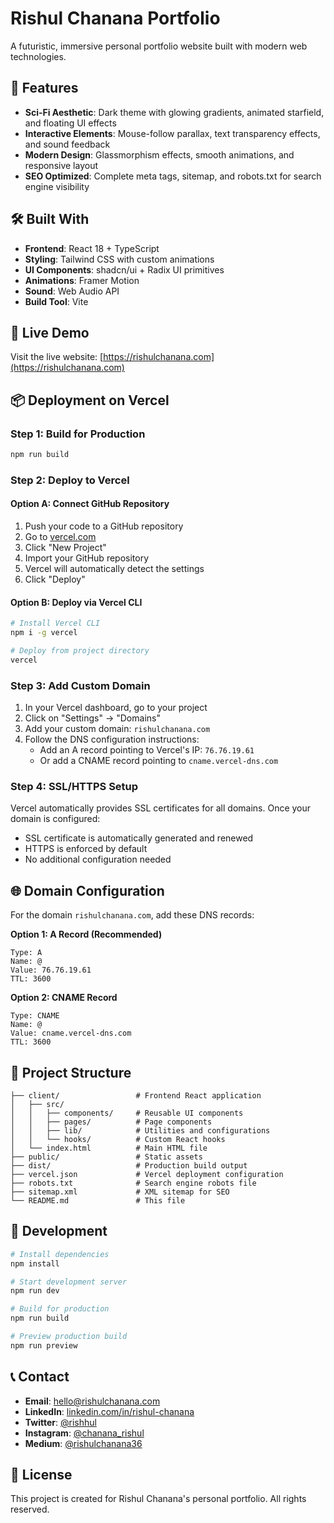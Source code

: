 # Rishul Chanana Portfolio

A futuristic, immersive personal portfolio website built with modern web technologies.

## 🌟 Features

- **Sci-Fi Aesthetic**: Dark theme with glowing gradients, animated starfield, and floating UI effects
- **Interactive Elements**: Mouse-follow parallax, text transparency effects, and sound feedback
- **Modern Design**: Glassmorphism effects, smooth animations, and responsive layout
- **SEO Optimized**: Complete meta tags, sitemap, and robots.txt for search engine visibility

## 🛠️ Built With

- **Frontend**: React 18 + TypeScript
- **Styling**: Tailwind CSS with custom animations
- **UI Components**: shadcn/ui + Radix UI primitives
- **Animations**: Framer Motion
- **Sound**: Web Audio API
- **Build Tool**: Vite

## 🚀 Live Demo

Visit the live website: [https://rishulchanana.com](https://rishulchanana.com)

## 📦 Deployment on Vercel

### Step 1: Build for Production
```bash
npm run build
```

### Step 2: Deploy to Vercel

#### Option A: Connect GitHub Repository
1. Push your code to a GitHub repository
2. Go to [vercel.com](https://vercel.com)
3. Click "New Project"
4. Import your GitHub repository
5. Vercel will automatically detect the settings
6. Click "Deploy"

#### Option B: Deploy via Vercel CLI
```bash
# Install Vercel CLI
npm i -g vercel

# Deploy from project directory
vercel
```

### Step 3: Add Custom Domain

1. In your Vercel dashboard, go to your project
2. Click on "Settings" → "Domains"
3. Add your custom domain: `rishulchanana.com`
4. Follow the DNS configuration instructions:
   - Add an A record pointing to Vercel's IP: `76.76.19.61`
   - Or add a CNAME record pointing to `cname.vercel-dns.com`

### Step 4: SSL/HTTPS Setup

Vercel automatically provides SSL certificates for all domains. Once your domain is configured:
- SSL certificate is automatically generated and renewed
- HTTPS is enforced by default
- No additional configuration needed

## 🌐 Domain Configuration

For the domain `rishulchanana.com`, add these DNS records:

**Option 1: A Record (Recommended)**
```
Type: A
Name: @
Value: 76.76.19.61
TTL: 3600
```

**Option 2: CNAME Record**
```
Type: CNAME
Name: @
Value: cname.vercel-dns.com
TTL: 3600
```

## 📁 Project Structure

```
├── client/                 # Frontend React application
│   ├── src/
│   │   ├── components/     # Reusable UI components
│   │   ├── pages/          # Page components
│   │   ├── lib/            # Utilities and configurations
│   │   └── hooks/          # Custom React hooks
│   └── index.html          # Main HTML file
├── public/                 # Static assets
├── dist/                   # Production build output
├── vercel.json             # Vercel deployment configuration
├── robots.txt              # Search engine robots file
├── sitemap.xml             # XML sitemap for SEO
└── README.md               # This file
```

## 🔧 Development

```bash
# Install dependencies
npm install

# Start development server
npm run dev

# Build for production
npm run build

# Preview production build
npm run preview
```

## 📞 Contact

- **Email**: [hello@rishulchanana.com](mailto:hello@rishulchanana.com)
- **LinkedIn**: [linkedin.com/in/rishul-chanana](https://linkedin.com/in/rishul-chanana)
- **Twitter**: [@rishhul](https://x.com/rishhul)
- **Instagram**: [@chanana_rishul](https://instagram.com/chanana_rishul)
- **Medium**: [@rishulchanana36](https://medium.com/@rishulchanana36)

## 📄 License

This project is created for Rishul Chanana's personal portfolio. All rights reserved.